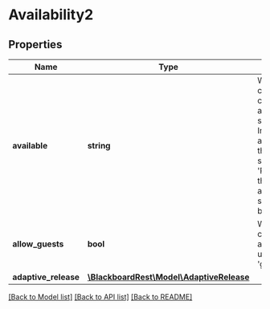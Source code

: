 # Availability2

## Properties
Name | Type | Description | Notes
------------ | ------------- | ------------- | -------------
**available** | **string** | Whether the content is currently available to students.  Instructors can always access the content.  If set to &#39;PartiallyVisible&#39;, the title will be available to students but the body will not. | [optional] 
**allow_guests** | **bool** | Whether this content is available to users with the &#39;guest&#39; role. | [optional] 
**adaptive_release** | [**\BlackboardRest\Model\AdaptiveRelease**](AdaptiveRelease.md) |  | [optional] 

[[Back to Model list]](../README.md#documentation-for-models) [[Back to API list]](../README.md#documentation-for-api-endpoints) [[Back to README]](../README.md)


